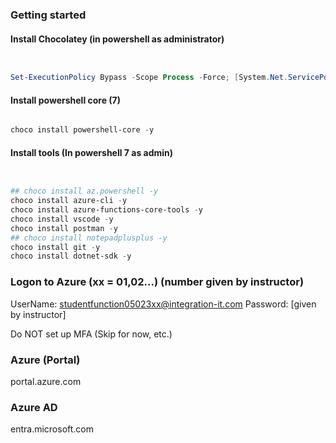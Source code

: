 
### Getting started

#### Install Chocolatey (in powershell as administrator)

```powershell


Set-ExecutionPolicy Bypass -Scope Process -Force; [System.Net.ServicePointManager]::SecurityProtocol = [System.Net.ServicePointManager]::SecurityProtocol -bor 3072; iex ((New-Object System.Net.WebClient).DownloadString('https://chocolatey.org/install.ps1'))

```

#### Install powershell core (7)

```powershell

choco install powershell-core -y

```

#### Install tools (In powershell 7 as admin)

```powershell


## choco install az.powershell -y
choco install azure-cli -y
choco install azure-functions-core-tools -y
choco install vscode -y
choco install postman -y
## choco install notepadplusplus -y
choco install git -y
choco install dotnet-sdk -y

```


### Logon to Azure (xx = 01,02...) (number given by instructor)

UserName: studentfunction05023xx@integration-it.com
Password: [given by instructor]

Do NOT set up MFA (Skip for now, etc.)


### Azure (Portal)

portal.azure.com

### Azure AD 

entra.microsoft.com

